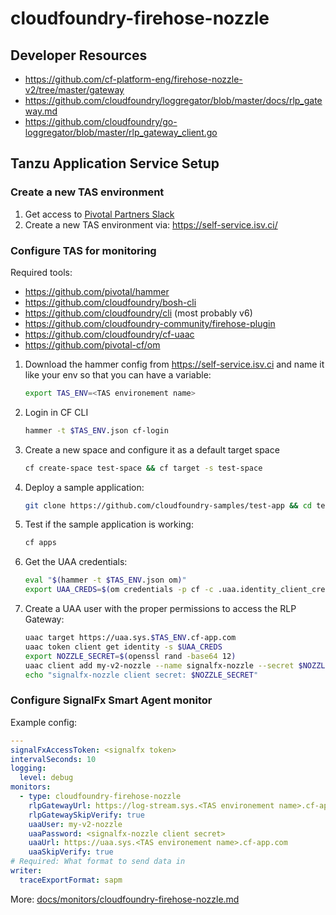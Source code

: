 # cloudfoundry-firehose-nozzle

## Developer Resources

- https://github.com/cf-platform-eng/firehose-nozzle-v2/tree/master/gateway
- https://github.com/cloudfoundry/loggregator/blob/master/docs/rlp_gateway.md
- https://github.com/cloudfoundry/go-loggregator/blob/master/rlp_gateway_client.go

## Tanzu Application Service Setup

### Create a new TAS environment

1. Get access to [Pivotal Partners Slack](https://pivotalpartners.slack.com/archives/C42PWTRR9)
1. Create a new TAS environment via: https://self-service.isv.ci/


### Configure TAS for monitoring

Required tools:

- https://github.com/pivotal/hammer
- https://github.com/cloudfoundry/bosh-cli
- https://github.com/cloudfoundry/cli (most probably v6)
- https://github.com/cloudfoundry-community/firehose-plugin
- https://github.com/cloudfoundry/cf-uaac
- https://github.com/pivotal-cf/om

1. Download the hammer config from https://self-service.isv.ci and name it like your env so that you can have a variable:

    ```sh
    export TAS_ENV=<TAS environement name>
    ```

2. Login in CF CLI

    ```sh
    hammer -t $TAS_ENV.json cf-login
    ```

3. Create a new space and configure it as a default target space

    ```sh
    cf create-space test-space && cf target -s test-space
    ```

4. Deploy a sample application:

    ```sh
    git clone https://github.com/cloudfoundry-samples/test-app && cd test-app && cf push && cd .. && rm -rf test-app
    ```

5. Test if the sample application is working:

    ```sh
    cf apps
    ```

6. Get the UAA credentials:

    ```sh
    eval "$(hammer -t $TAS_ENV.json om)"
    export UAA_CREDS=$(om credentials -p cf -c .uaa.identity_client_credentials -t json | jq '.password' -r)
    ```
   

6. Create a UAA user with the proper permissions to access the RLP Gateway:

    ```sh
    uaac target https://uaa.sys.$TAS_ENV.cf-app.com
    uaac token client get identity -s $UAA_CREDS
    export NOZZLE_SECRET=$(openssl rand -base64 12)
    uaac client add my-v2-nozzle --name signalfx-nozzle --secret $NOZZLE_SECRET --authorized_grant_types client_credentials,refresh_token --authorities logs.admin
    echo "signalfx-nozzle client secret: $NOZZLE_SECRET"
    ```


### Configure SignalFx Smart Agent monitor

Example config:

```yaml
---
signalFxAccessToken: <signalfx token>
intervalSeconds: 10
logging:
  level: debug
monitors:
  - type: cloudfoundry-firehose-nozzle
    rlpGatewayUrl: https://log-stream.sys.<TAS environement name>.cf-app.com
    rlpGatewaySkipVerify: true
    uaaUser: my-v2-nozzle
    uaaPassword: <signalfx-nozzle client secret>
    uaaUrl: https://uaa.sys.<TAS environement name>.cf-app.com
    uaaSkipVerify: true
# Required: What format to send data in
writer:
  traceExportFormat: sapm
```

More: [docs/monitors/cloudfoundry-firehose-nozzle.md](../../../docs/monitors/cloudfoundry-firehose-nozzle.md)

